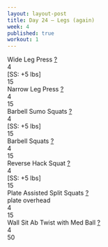 ```yaml
---
layout: layout-post
title: Day 24 — Legs (again)
week: 4
published: true
workout: 1
---
```


<div class="ex_list">

  <div class="ex">
    <div class="name">
      Wide Leg Press
      <a href="https://www.youtube.com/watch?v=QAFJ501-EBc" target="_blank">?</a>
    </div>
    <div class="set">4 <br/>[SS: +5 lbs]</div>
    <div class="rep">15</div>
  </div>

  <div class="ex">
    <div class="name">
      Narrow Leg Press
      <a href="https://www.youtube.com/watch?v=sK5F0mG94bY" target="_blank">?</a>
    </div>
    <div class="set">4</div>
    <div class="rep">15</div>
  </div>

  <div class="ex">
    <div class="name">
      Barbell Sumo Squats
      <a href="https://www.youtube.com/watch?v=NdNQ51TJPZw" target="_blank">?</a>
    </div>
    <div class="set">4 <br/>[SS: +5 lbs]</div>
    <div class="rep">15</div>
  </div>

  <div class="ex">
    <div class="name">
      Barbell Squats 
      <a href="https://www.youtube.com/watch?v=-WNB-V_M_Zk" target="_blank">?</a>
    </div>
    <div class="set">4</div>
    <div class="rep">15</div>
  </div>

  <div class="ex">
    <div class="name">
      Reverse Hack Squat
      <a href="https://www.youtube.com/watch?v=CofLF2KEcoc" target="_blank">?</a>
    </div>
    <div class="set">4 <br/>[SS: +5 lbs]</div>
    <div class="rep">15</div>
  </div>

  <div class="ex">
    <div class="name">
      Plate Assisted Split Squats 
      <a href="https://www.youtube.com/watch?v=ZO3rV3YWzm8" target="_blank">?</a>
      <div class="note">plate overhead</div>
    </div>
    <div class="set">4</div>
    <div class="rep">15</div>
  </div>

  <div class="ex">
    <div class="name">
      Wall Sit Ab Twist with Med Ball
      <a href="https://www.youtube.com/watch?v=bCrgGQ4DRLY" target="_blank">?</a>
    </div>
    <div class="set">4</div>
    <div class="rep">50</div>
  </div>

</div>



